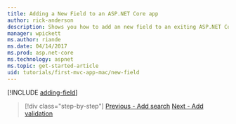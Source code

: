 ```yaml
---
title: Adding a New Field to an ASP.NET Core app
author: rick-anderson
description: Shows you how to add an new field to an exiting ASP.NET Core EF/MVC app.
manager: wpickett
ms.author: riande
ms.date: 04/14/2017
ms.prod: asp.net-core
ms.technology: aspnet
ms.topic: get-started-article
uid: tutorials/first-mvc-app-mac/new-field
---
```


[!INCLUDE [adding-field](../../includes/mvc-intro/new-field.md)]

> [!div class="step-by-step"]
> [Previous - Add search](search.md)
> [Next - Add validation](validation.md)
